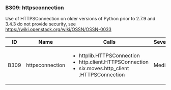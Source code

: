 ### B309: httpsconnection

Use of HTTPSConnection on older versions of Python prior to 2.7.9 and
3.4.3 do not provide security, see
<a href="https://wiki.openstack.org/wiki/OSSN/OSSN-0033" class="uri reference external">https://wiki.openstack.org/wiki/OSSN/OSSN-0033</a>

<table>
<colgroup>
<col style="width: 8%" />
<col style="width: 28%" />
<col style="width: 49%" />
<col style="width: 15%" />
</colgroup>
<thead>
<tr class="header">
<th>ID</th>
<th>Name</th>
<th>Calls</th>
<th>Severity</th>
</tr>
</thead>
<tbody>
<tr class="odd">
<td>B309</td>
<td>httpsconnection</td>
<td><ul>
<li>httplib.HTTPSConnection</li>
<li>http.client.HTTPSConnection</li>
<li>six.moves.http_client .HTTPSConnection</li>
</ul></td>
<td>Medium</td>
</tr>
</tbody>
</table>
